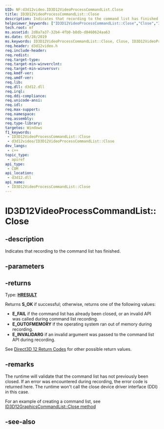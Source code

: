 ```yaml
---
UID: NF:d3d12video.ID3D12VideoProcessCommandList.Close
title: ID3D12VideoProcessCommandList::Close
description: Indicates that recording to the command list has finished.
helpviewer_keywords: ["ID3D12VideoProcessCommandList::Close","Close","ID3D12VideoProcessCommandList.Close","ID3D12VideoProcessCommandList::Close","ID3D12VideoProcessCommandList.Close"]
tech.root: mf
ms.assetid: 2d8a7a37-32b4-4fb0-b8db-d8460624aa63
ms.date: 05/28/2019
ms.keywords: ID3D12VideoProcessCommandList::Close, Close, ID3D12VideoProcessCommandList.Close, ID3D12VideoProcessCommandList::Close, ID3D12VideoProcessCommandList.Close
req.header: d3d12video.h
req.include-header: 
req.redist: 
req.target-type: 
req.target-min-winverclnt: 
req.target-min-winversvr: 
req.kmdf-ver: 
req.umdf-ver: 
req.lib: 
req.dll: d3d12.dll
req.irql: 
req.ddi-compliance: 
req.unicode-ansi: 
req.idl: 
req.max-support: 
req.namespace: 
req.assembly: 
req.type-library: 
targetos: Windows
f1_keywords:
 - ID3D12VideoProcessCommandList::Close
 - d3d12video/ID3D12VideoProcessCommandList::Close
dev_langs:
 - c++
topic_type:
 - apiref
api_type:
 - COM
api_location:
 - d3d12.dll
api_name:
 - ID3D12VideoProcessCommandList::Close
---
```


# ID3D12VideoProcessCommandList::Close


## -description

Indicates that recording to the command list has finished.

## -parameters

## -returns

Type: <b><a href="/windows/win32/com/structure-of-com-error-codes">HRESULT</a></b>

Returns <b>S_OK</b> if successful; otherwise, returns one of the following values:
              

<ul>
<li><b>E_FAIL</b> if the command list has already been closed, or an invalid API was called during command list recording.
              </li>
<li><b>E_OUTOFMEMORY</b> if the operating system ran out of memory during recording.
              </li>
<li><b>E_INVALIDARG</b> if an invalid argument was passed to the command list API during recording.
              </li>
</ul>

See <a href="/windows/win32/direct3d12/d3d12-graphics-reference-returnvalues">Direct3D 12 Return Codes</a> for other possible return values.

## -remarks

The runtime will validate that the command list has not previously been closed.  If an error was encountered during recording, the error code is returned here.  The runtime won't call the close device driver interface (DDI) in this case.

For an example of creating a command list, see [ID3D12GraphicsCommandList::Close method](/windows/desktop/api/d3d12/nf-d3d12-id3d12graphicscommandlist-close)

## -see-also